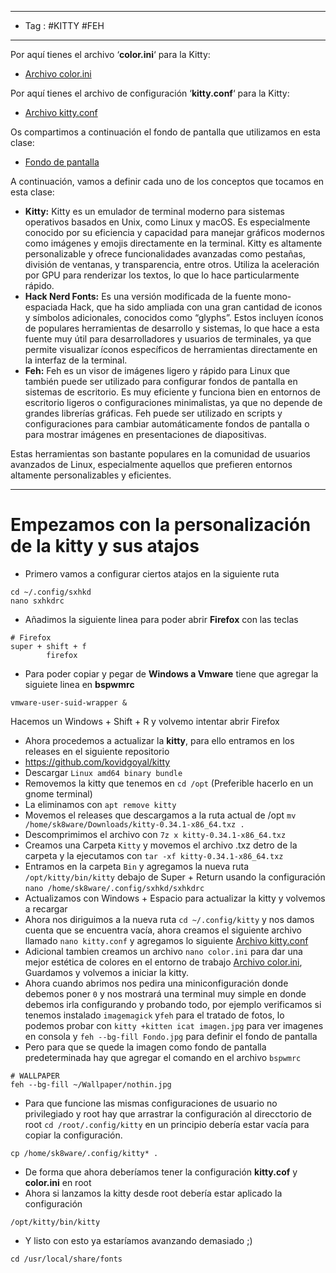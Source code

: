
----
- Tag : #KITTY #FEH
----
Por aquí tienes el archivo ‘**color.ini**‘ para la Kitty:

- [Archivo color.ini](https://hack4u.io/wp-content/uploads/2022/09/color.ini_.txt)

Por aquí tienes el archivo de configuración ‘**kitty.conf**‘ para la Kitty:

- [Archivo kitty.conf](https://hack4u.io/wp-content/uploads/2022/09/kitty.conf_.txt)

Os compartimos a continuación el fondo de pantalla que utilizamos en esta clase:

- [Fondo de pantalla](https://wallpapercave.com/download/4k-ultra-hd-neon-mask-boy-wallpapers-wp7885623)

A continuación, vamos a definir cada uno de los conceptos que tocamos en esta clase:

- **Kitty:** Kitty es un emulador de terminal moderno para sistemas operativos basados en Unix, como Linux y macOS. Es especialmente conocido por su eficiencia y capacidad para manejar gráficos modernos como imágenes y emojis directamente en la terminal. Kitty es altamente personalizable y ofrece funcionalidades avanzadas como pestañas, división de ventanas, y transparencia, entre otros. Utiliza la aceleración por GPU para renderizar los textos, lo que lo hace particularmente rápido.
- **Hack Nerd Fonts:** Es una versión modificada de la fuente mono-espaciada Hack, que ha sido ampliada con una gran cantidad de iconos y símbolos adicionales, conocidos como “glyphs”. Estos incluyen íconos de populares herramientas de desarrollo y sistemas, lo que hace a esta fuente muy útil para desarrolladores y usuarios de terminales, ya que permite visualizar íconos específicos de herramientas directamente en la interfaz de la terminal.
- **Feh:** Feh es un visor de imágenes ligero y rápido para Linux que también puede ser utilizado para configurar fondos de pantalla en sistemas de escritorio. Es muy eficiente y funciona bien en entornos de escritorio ligeros o configuraciones minimalistas, ya que no depende de grandes librerías gráficas. Feh puede ser utilizado en scripts y configuraciones para cambiar automáticamente fondos de pantalla o para mostrar imágenes en presentaciones de diapositivas.

Estas herramientas son bastante populares en la comunidad de usuarios avanzados de Linux, especialmente aquellos que prefieren entornos altamente personalizables y eficientes.

----
# Empezamos con la personalización de la kitty y sus atajos 
- Primero vamos a configurar ciertos atajos en la siguiente ruta
```
cd ~/.config/sxhkd
nano sxhkdrc
```

- Añadimos la siguiente linea para poder abrir **Firefox** con las teclas 
```
# Firefox
super + shift + f
        firefox
```

- Para poder copiar y pegar de **Windows a Vmware** tiene que agregar la siguiete linea en **bspwmrc**
```
vmware-user-suid-wrapper &
```
Hacemos un Windows + Shift + R y volvemo intentar abrir Firefox

- Ahora procedemos a actualizar la **kitty**, para ello entramos en los releases en el siguiente repositorio
- https://github.com/kovidgoyal/kitty
- Descargar `Linux amd64 binary bundle`
- Removemos la kitty que tenemos en `cd /opt` (Preferible hacerlo en un gnome terminal)
- La eliminamos con `apt remove kitty` 
- Movemos el releases que descargamos a la ruta actual de /opt `mv /home/sk8ware/Downloads/kitty-0.34.1-x86_64.txz . `
- Descomprimimos el archivo con `7z x kitty-0.34.1-x86_64.txz`
- Creamos una Carpeta `Kitty` y movemos el archivo .txz detro de la carpeta y la ejecutamos con `tar -xf kitty-0.34.1-x86_64.txz`
- Entramos en la carpeta `Bin` y agregamos la nueva ruta `/opt/kitty/bin/kitty` debajo de Super + Return usando la configuración `nano /home/sk8ware/.config/sxhkd/sxhkdrc` 
- Actualizamos con Windows + Espacio para actualizar la kitty y volvemos a recargar
- Ahora nos diriguimos a la nueva ruta `cd ~/.config/kitty` y nos damos cuenta que se encuentra vacía, ahora creamos el siguiente archivo llamado `nano kitty.conf` y agregamos lo siguiente [Archivo kitty.conf](https://hack4u.io/wp-content/uploads/2022/09/kitty.conf_.txt)
- Adicional tambien creamos un archivo `nano color.ini` para dar una mejor estética de colores en el entorno de trabajo [Archivo color.ini](https://hack4u.io/wp-content/uploads/2022/09/color.ini_.txt), Guardamos y volvemos a iniciar la kitty.
- Ahora cuando abrimos nos pedira una miniconfiguración donde debemos poner `0` y nos mostrará una terminal muy simple en donde debemos irla configurando y probando todo, por ejemplo verificamos si tenemos instalado `imagemagick` y`feh` para el tratado de fotos, lo podemos probar con `kitty +kitten icat imagen.jpg` para ver imagenes en consola y `feh --bg-fill Fondo.jpg` para definir el fondo de pantalla
- Pero para que se quede la imagen como fondo de pantalla predeterminada hay que agregar el comando en el archivo `bspwmrc` 
```
# WALLPAPER
feh --bg-fill ~/Wallpaper/nothin.jpg
```
- Para que funcione las mismas configuraciones de usuario no privilegiado y root hay que arrastrar la configuración al direcctorio de root `cd /root/.config/kitty` en un principio debería estar vacía para copiar la configuración. 
```
cp /home/sk8ware/.config/kitty* . 
```
- De forma que ahora deberíamos tener la configuración **kitty.cof** y **color.ini** en root
- Ahora si lanzamos la kitty desde root debería estar aplicado la configuración 
```
/opt/kitty/bin/kitty
```
- Y listo con esto ya estaríamos avanzando demasiado ;)











```
cd /usr/local/share/fonts
```
